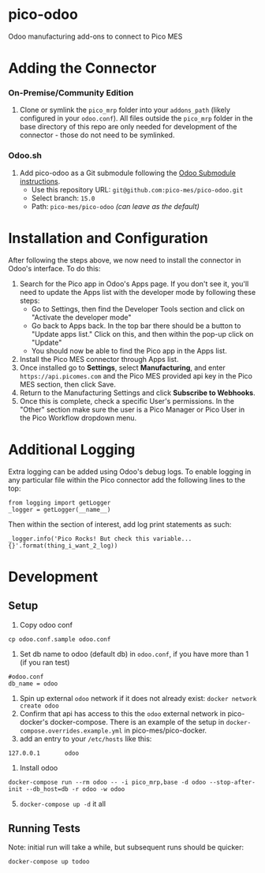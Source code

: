 # pico-odoo

Odoo manufacturing add-ons to connect to Pico MES

# Adding the Connector

### On-Premise/Community Edition

1. Clone or symlink the `pico_mrp` folder into your `addons_path` (likely configured in your `odoo.conf`). All files outside the `pico_mrp` folder in the base directory of this repo are only needed for development of the connector - those do not need to be symlinked.

### Odoo.sh

1. Add pico-odoo as a Git submodule following the [Odoo Submodule instructions](https://www.odoo.com/documentation/user/15.0/odoo_sh/advanced/submodules.html).
   - Use this repository URL: `git@github.com:pico-mes/pico-odoo.git`
   - Select branch: `15.0`
   - Path: `pico-mes/pico-odoo` _(can leave as the default)_

# Installation and Configuration

After following the steps above, we now need to install the connector in Odoo's interface. To do this:

1. Search for the Pico app in Odoo's Apps page. If you don't see it, you'll need to update the Apps list with the developer mode by following these steps:
   - Go to Settings, then find the Developer Tools section and click on "Activate the developer mode"
   - Go back to Apps back. In the top bar there should be a button to "Update apps list." Click on this, and then within the pop-up click on "Update"
   - You should now be able to find the Pico app in the Apps list.
1. Install the Pico MES connector through Apps list.
1. Once installed go to **Settings**, select **Manufacturing**, and enter `https://api.picomes.com` and the Pico MES provided api key in the Pico MES section, then click Save.
1. Return to the Manufacturing Settings and click **Subscribe to Webhooks**.
1. Once this is complete, check a specific User's permissions. In the "Other" section make sure the user is a Pico Manager or Pico User in the Pico Workflow dropdown menu.

# Additional Logging

Extra logging can be added using Odoo's debug logs. To enable logging in any particular file within the Pico connector add the following lines to the top:

```
from logging import getLogger
_logger = getLogger(__name__)
```

Then within the section of interest, add log print statements as such:

```
_logger.info('Pico Rocks! But check this variable... {}'.format(thing_i_want_2_log))
```

# Development

## Setup

1. Copy odoo conf

```
cp odoo.conf.sample odoo.conf
```

1. Set db name to odoo (default db) in `odoo.conf`, if you have more than 1 (if you ran test)

```
#odoo.conf
db_name = odoo
```

1. Spin up external `odoo` network if it does not already exist: `docker network create odoo`
1. Confirm that api has access to this the `odoo` external network in pico-docker's docker-compose. There is an example of the setup in `docker-compose.overrides.example.yml` in pico-mes/pico-docker.
1. add an entry to your `/etc/hosts` like this:

```
127.0.0.1       odoo
```

1. Install odoo

```
docker-compose run --rm odoo -- -i pico_mrp,base -d odoo --stop-after-init --db_host=db -r odoo -w odoo
```

5. `docker-compose up -d` it all

## Running Tests

Note: initial run will take a while, but subsequent runs should be quicker:

```
docker-compose up todoo
```

